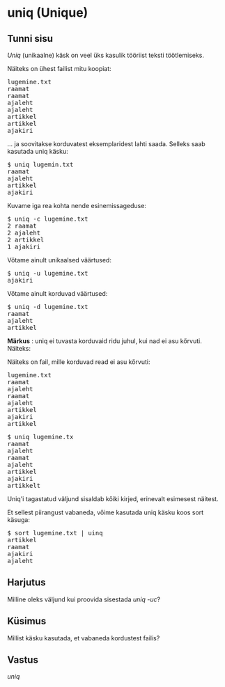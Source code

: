 # uniq (Unique)

## Tunni sisu

*Uniq* (unikaalne) käsk on veel üks kasulik tööriist teksti töötlemiseks.

Näiteks on ühest failist mitu koopiat:


<pre>
lugemine.txt
raamat
raamat
ajaleht
ajaleht
artikkel
artikkel
ajakiri
</pre>

... ja soovitakse korduvatest eksemplaridest lahti saada. Selleks saab kasutada uniq käsku:

<pre>$ uniq lugemin.txt
raamat
ajaleht
artikkel
ajakiri</pre>

Kuvame iga rea kohta nende esinemissageduse:

<pre>$ uniq -c lugemine.txt
2 raamat
2 ajaleht
2 artikkel
1 ajakiri</pre>

Vőtame ainult unikaalsed väärtused:

<pre>$ uniq -u lugemine.txt
ajakiri</pre>

Vőtame ainult korduvad väärtused:

<pre>$ uniq -d lugemine.txt
raamat
ajaleht
artikkel
</pre>

<b>Märkus</b> : uniq ei tuvasta korduvaid ridu juhul, kui nad ei asu kőrvuti. Näiteks:

Näiteks on fail, mille korduvad read ei asu kőrvuti:

<pre>
lugemine.txt
raamat
ajaleht
raamat
ajaleht
artikkel
ajakiri
artikkel
</pre>

<pre>$ uniq lugemine.tx
raamat
ajaleht
raamat
ajaleht
artikkel
ajakiri
artikkelt</pre>

Uniq'i tagastatud väljund sisaldab kőiki kirjed, erinevalt esimesest näitest.

Et sellest piirangust vabaneda, vőime kasutada uniq käsku koos sort käsuga:

<pre>
$ sort lugemine.txt | uinq
artikkel
raamat
ajakiri
ajaleht</pre>

## Harjutus

Milline oleks väljund kui proovida sisestada *uniq -uc*?

## Küsimus

Millist käsku kasutada, et vabaneda kordustest failis?

## Vastus

*uniq*
